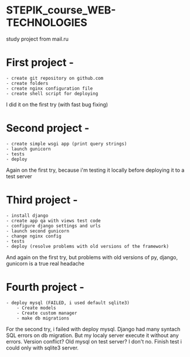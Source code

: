 # STEPIK_course_WEB-TECHNOLOGIES
study project from mail.ru
# First project -
	- create git repository on github.com
	- create folders
	- create nginx configuration file
	- create shell script for deploying
I did it on the first try (with fast bug fixing)

# Second project - 
	- create simple wsgi app (print query strings)
	- launch gunicorn
	- tests
	- deploy
Again on the first try, because i'm testing it locally before deploying it to a test server

# Third project - 
	- install django
	- create app qa with views test code
	- configure django settings and urls
	- launch second gunicorn
	- change nginx config
	- tests
	- deploy (resolve problems with old versions of the framework)
And again on the first try, but problems with old versions of py, django, gunicorn is a true real headache

# Fourth project - 
	- deploy mysql (FAILED, i used default sqlite3)
        - Create models
        - Create custom manager
        - make db migrations
For the second try, i failed with deploy mysql. Django had many syntach SQL errors on db migration. But my localy server execute it without any errors. Version conflict? Old mysql on test server? I don't no. Finish test i could only with sqlite3 server. 
